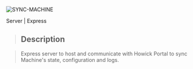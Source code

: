 <br/>

![SYNC-MACHINE](https://i.ibb.co/VqrpQBL/Screenshot-2023-11-17-at-2-15-04-PM.png)

Server | Express

> ## Description

> Express server to host and communicate with Howick Portal to sync Machine's state, configuration and logs.
